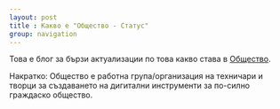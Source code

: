 ```yaml
---
layout: post
title : Какво е "Общество - Статус"
group: navigation
---
```

Това е блог за бързи актуализации по това какво става в [Общество](https://github.com/obshtestvo-meta/info/wiki/%D0%9F%D1%8A%D1%82%D0%B5%D0%B2%D0%BE%D0%B4%D0%B8%D1%82%D0%B5%D0%BB-%28FAQ%29).

Накратко: Общество е работна група/организация на техничари и творци за създаването на дигитални инструменти за по-силно граждаско общество.
